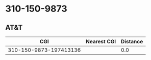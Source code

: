 # 310-150-9873
## AT&T


| CGI | Nearest CGI | Distance |
|-----|-------------|----------|
| 310-150-9873-197413136 |  | 0.0 |
